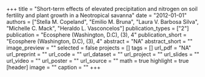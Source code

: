 +++
title = "Short-term effects of elevated precipitation and nitrogen on soil fertility and plant growth in a Neotropical savanna"
date = "2012-01-01"
authors = ["Stella M. Copeland", "Emilio M. Bruna", "Laura V. Barbosa Silva", "Michelle C. Mack", "Heraldo L. Vasconcelos"]
publication_types = ["2"]
publication = "Ecosphere (Washington, D.C), (3), 4"
publication_short = "Ecosphere (Washington, D.C), (3), 4"
abstract = "NA"
abstract_short = ""
image_preview = ""
selected = false
projects = []
tags = []
url_pdf = "NA"
url_preprint = ""
url_code = ""
url_dataset = ""
url_project = ""
url_slides = ""
url_video = ""
url_poster = ""
url_source = ""
math = true
highlight = true
[header]
image = ""
caption = ""
+++
